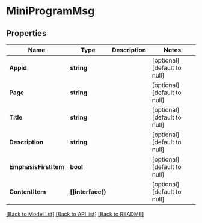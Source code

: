 # MiniProgramMsg

## Properties
Name | Type | Description | Notes
------------ | ------------- | ------------- | -------------
**Appid** | **string** |  | [optional] [default to null]
**Page** | **string** |  | [optional] [default to null]
**Title** | **string** |  | [optional] [default to null]
**Description** | **string** |  | [optional] [default to null]
**EmphasisFirstItem** | **bool** |  | [optional] [default to null]
**ContentItem** | **[]interface{}** |  | [optional] [default to null]

[[Back to Model list]](../README.md#documentation-for-models) [[Back to API list]](../README.md#documentation-for-api-endpoints) [[Back to README]](../README.md)


